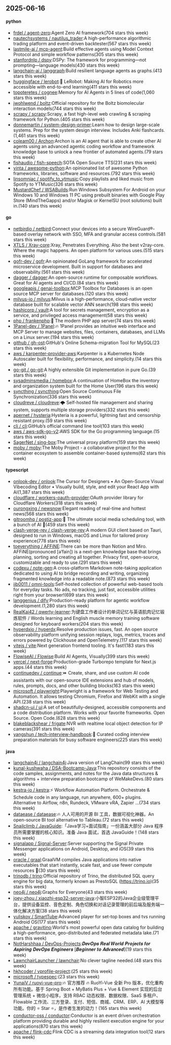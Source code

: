 ## 2025-06-16

#### python
* [frdel / agent-zero](https://github.com/frdel/agent-zero):Agent Zero AI framework(704 stars this week)
* [nautechsystems / nautilus_trader](https://github.com/nautechsystems/nautilus_trader):A high-performance algorithmic trading platform and event-driven backtester(567 stars this week)
* [lastmile-ai / mcp-agent](https://github.com/lastmile-ai/mcp-agent):Build effective agents using Model Context Protocol and simple workflow patterns(305 stars this week)
* [stanfordnlp / dspy](https://github.com/stanfordnlp/dspy):DSPy: The framework for programming—not prompting—language models(430 stars this week)
* [langchain-ai / langgraph](https://github.com/langchain-ai/langgraph):Build resilient language agents as graphs.(413 stars this week)
* [huggingface / lerobot](https://github.com/huggingface/lerobot):🤗 LeRobot: Making AI for Robotics more accessible with end-to-end learning(411 stars this week)
* [topoteretes / cognee](https://github.com/topoteretes/cognee):Memory for AI Agents in 5 lines of code(1,060 stars this week)
* [jwohlwend / boltz](https://github.com/jwohlwend/boltz):Official repository for the Boltz biomolecular interaction models(744 stars this week)
* [scrapy / scrapy](https://github.com/scrapy/scrapy):Scrapy, a fast high-level web crawling & scraping framework for Python.(405 stars this week)
* [donnemartin / system-design-primer](https://github.com/donnemartin/system-design-primer):Learn how to design large-scale systems. Prep for the system design interview. Includes Anki flashcards.(1,461 stars this week)
* [coleam00 / Archon](https://github.com/coleam00/Archon):Archon is an AI agent that is able to create other AI agents using an advanced agentic coding workflow and framework knowledge base to unlock a new frontier of automated agents.(79 stars this week)
* [fishaudio / fish-speech](https://github.com/fishaudio/fish-speech):SOTA Open Source TTS(231 stars this week)
* [vinta / awesome-python](https://github.com/vinta/awesome-python):An opinionated list of awesome Python frameworks, libraries, software and resources.(792 stars this week)
* [linsomniac / spotify_to_ytmusic](https://github.com/linsomniac/spotify_to_ytmusic):Copy playlists and liked music from Spotify to YTMusic(326 stars this week)
* [MustardChef / WSABuilds](https://github.com/MustardChef/WSABuilds):Run Windows Subsystem For Android on your Windows 10 and Windows 11 PC using prebuilt binaries with Google Play Store (MindTheGapps) and/or Magisk or KernelSU (root solutions) built in.(140 stars this week)

#### go
* [netbirdio / netbird](https://github.com/netbirdio/netbird):Connect your devices into a secure WireGuard®-based overlay network with SSO, MFA and granular access controls.(581 stars this week)
* [XTLS / Xray-core](https://github.com/XTLS/Xray-core):Xray, Penetrates Everything. Also the best v2ray-core. Where the magic happens. An open platform for various uses.(515 stars this week)
* [gofr-dev / gofr](https://github.com/gofr-dev/gofr):An opinionated GoLang framework for accelerated microservice development. Built in support for databases and observability.(561 stars this week)
* [dagger / dagger](https://github.com/dagger/dagger):An open-source runtime for composable workflows. Great for AI agents and CI/CD.(84 stars this week)
* [googleapis / genai-toolbox](https://github.com/googleapis/genai-toolbox):MCP Toolbox for Databases is an open source MCP server for databases.(120 stars this week)
* [milvus-io / milvus](https://github.com/milvus-io/milvus):Milvus is a high-performance, cloud-native vector database built for scalable vector ANN search(198 stars this week)
* [hashicorp / vault](https://github.com/hashicorp/vault):A tool for secrets management, encryption as a service, and privileged access management(58 stars this week)
* [php / frankenphp](https://github.com/php/frankenphp):🧟 The modern PHP app server(74 stars this week)
* [1Panel-dev / 1Panel](https://github.com/1Panel-dev/1Panel):🔥 1Panel provides an intuitive web interface and MCP Server to manage websites, files, containers, databases, and LLMs on a Linux server.(194 stars this week)
* [github / gh-ost](https://github.com/github/gh-ost):GitHub's Online Schema-migration Tool for MySQL(23 stars this week)
* [aws / karpenter-provider-aws](https://github.com/aws/karpenter-provider-aws):Karpenter is a Kubernetes Node Autoscaler built for flexibility, performance, and simplicity.(14 stars this week)
* [go-git / go-git](https://github.com/go-git/go-git):A highly extensible Git implementation in pure Go.(39 stars this week)
* [sysadminsmedia / homebox](https://github.com/sysadminsmedia/homebox):A continuation of HomeBox the inventory and organization system built for the Home User(196 stars this week)
* [syncthing / syncthing](https://github.com/syncthing/syncthing):Open Source Continuous File Synchronization(336 stars this week)
* [cloudreve / cloudreve](https://github.com/cloudreve/cloudreve):🌩 Self-hosted file management and sharing system, supports multiple storage providers(332 stars this week)
* [apernet / hysteria](https://github.com/apernet/hysteria):Hysteria is a powerful, lightning fast and censorship resistant proxy.(59 stars this week)
* [cli / cli](https://github.com/cli/cli):GitHub’s official command line tool(103 stars this week)
* [aws / aws-sdk-go-v2](https://github.com/aws/aws-sdk-go-v2):AWS SDK for the Go programming language.(15 stars this week)
* [SagerNet / sing-box](https://github.com/SagerNet/sing-box):The universal proxy platform(159 stars this week)
* [moby / moby](https://github.com/moby/moby):The Moby Project - a collaborative project for the container ecosystem to assemble container-based systems(62 stars this week)

#### typescript
* [onlook-dev / onlook](https://github.com/onlook-dev/onlook):The Cursor for Designers • An Open-Source Visual Vibecoding Editor • Visually build, style, and edit your React App with AI(1,387 stars this week)
* [cloudflare / workers-oauth-provider](https://github.com/cloudflare/workers-oauth-provider):OAuth provider library for Cloudflare Workers(318 stars this week)
* [ourongxing / newsnow](https://github.com/ourongxing/newsnow):Elegant reading of real-time and hottest news(568 stars this week)
* [gitroomhq / postiz-app](https://github.com/gitroomhq/postiz-app):📨 The ultimate social media scheduling tool, with a bunch of AI 🤖(459 stars this week)
* [clash-verge-rev / clash-verge-rev](https://github.com/clash-verge-rev/clash-verge-rev):A modern GUI client based on Tauri, designed to run in Windows, macOS and Linux for tailored proxy experience(778 stars this week)
* [toeverything / AFFiNE](https://github.com/toeverything/AFFiNE):There can be more than Notion and Miro. AFFiNE(pronounced [ə‘fain]) is a next-gen knowledge base that brings planning, sorting and creating all together. Privacy first, open-source, customizable and ready to use.(291 stars this week)
* [codexu / note-gen](https://github.com/codexu/note-gen):A cross-platform Markdown note-taking application dedicated to using AI to bridge recording and writing, organizing fragmented knowledge into a readable note.(873 stars this week)
* [iib0011 / omni-tools](https://github.com/iib0011/omni-tools):Self-hosted collection of powerful web-based tools for everyday tasks. No ads, no tracking, just fast, accessible utilities right from your browser!(699 stars this week)
* [langgenius / dify](https://github.com/langgenius/dify):Production-ready platform for agentic workflow development.(1,280 stars this week)
* [RealKai42 / qwerty-learner](https://github.com/RealKai42/qwerty-learner):为键盘工作者设计的单词记忆与英语肌肉记忆锻炼软件 / Words learning and English muscle memory training software designed for keyboard workers(204 stars this week)
* [hyperdxio / hyperdx](https://github.com/hyperdxio/hyperdx):Resolve production issues, fast. An open source observability platform unifying session replays, logs, metrics, traces and errors powered by Clickhouse and OpenTelemetry.(117 stars this week)
* [vitejs / vite](https://github.com/vitejs/vite):Next generation frontend tooling. It's fast!(183 stars this week)
* [FlowiseAI / Flowise](https://github.com/FlowiseAI/Flowise):Build AI Agents, Visually(399 stars this week)
* [vercel / next-forge](https://github.com/vercel/next-forge):Production-grade Turborepo template for Next.js apps.(44 stars this week)
* [continuedev / continue](https://github.com/continuedev/continue):⏩ Create, share, and use custom AI code assistants with our open-source IDE extensions and hub of models, rules, prompts, docs, and other building blocks(163 stars this week)
* [microsoft / playwright](https://github.com/microsoft/playwright):Playwright is a framework for Web Testing and Automation. It allows testing Chromium, Firefox and WebKit with a single API.(238 stars this week)
* [shadcn-ui / ui](https://github.com/shadcn-ui/ui):A set of beautifully-designed, accessible components and a code distribution platform. Works with your favorite frameworks. Open Source. Open Code.(628 stars this week)
* [blakeblackshear / frigate](https://github.com/blakeblackshear/frigate):NVR with realtime local object detection for IP cameras(391 stars this week)
* [yangshun / tech-interview-handbook](https://github.com/yangshun/tech-interview-handbook):💯 Curated coding interview preparation materials for busy software engineers(225 stars this week)

#### java
* [langchain4j / langchain4j](https://github.com/langchain4j/langchain4j):Java version of LangChain(99 stars this week)
* [kunal-kushwaha / DSA-Bootcamp-Java](https://github.com/kunal-kushwaha/DSA-Bootcamp-Java):This repository consists of the code samples, assignments, and notes for the Java data structures & algorithms + interview preparation bootcamp of WeMakeDevs.(80 stars this week)
* [kestra-io / kestra](https://github.com/kestra-io/kestra):⚡ Workflow Automation Platform. Orchestrate & Schedule code in any language, run anywhere, 600+ plugins. Alternative to Airflow, n8n, Rundeck, VMware vRA, Zapier ...(734 stars this week)
* [dataease / dataease](https://github.com/dataease/dataease):🔥 人人可用的开源 BI 工具，数据可视化神器。An open-source BI tool alternative to Tableau.(72 stars this week)
* [Snailclimb / JavaGuide](https://github.com/Snailclimb/JavaGuide):「Java学习+面试指南」一份涵盖大部分 Java 程序员所需要掌握的核心知识。准备 Java 面试，首选 JavaGuide！(148 stars this week)
* [signalapp / Signal-Server](https://github.com/signalapp/Signal-Server):Server supporting the Signal Private Messenger applications on Android, Desktop, and iOS(39 stars this week)
* [oracle / graal](https://github.com/oracle/graal):GraalVM compiles Java applications into native executables that start instantly, scale fast, and use fewer compute resources 🚀(30 stars this week)
* [trinodb / trino](https://github.com/trinodb/trino):Official repository of Trino, the distributed SQL query engine for big data, formerly known as PrestoSQL (https://trino.io)(35 stars this week)
* [neo4j / neo4j](https://github.com/neo4j/neo4j):Graphs for Everyone(43 stars this week)
* [joey-zhou / xiaozhi-esp32-server-java](https://github.com/joey-zhou/xiaozhi-esp32-server-java):小智ESP32的Java企业级管理平台，提供设备监控、音色定制、角色切换和对话记录管理的前后端及服务端一体化解决方案(38 stars this week)
* [yuliskov / SmartTube](https://github.com/yuliskov/SmartTube):Advanced player for set-top boxes and tvs running Android OS(177 stars this week)
* [apache / gravitino](https://github.com/apache/gravitino):World's most powerful open data catalog for building a high-performance, geo-distributed and federated metadata lake.(71 stars this week)
* [NotHarshhaa / DevOps-Projects](https://github.com/NotHarshhaa/DevOps-Projects):𝑫𝒆𝒗𝑶𝒑𝒔 𝑹𝒆𝒂𝒍 𝑾𝒐𝒓𝒍𝒅 𝑷𝒓𝒐𝒋𝒆𝒄𝒕𝒔 𝒇𝒐𝒓 𝑨𝒔𝒑𝒊𝒓𝒊𝒏𝒈 𝑫𝒆𝒗𝑶𝒑𝒔 𝑬𝒏𝒈𝒊𝒏𝒆𝒆𝒓𝒔 [𝑩𝒆𝒈𝒊𝒏𝒏𝒆𝒓 𝒕𝒐 𝑨𝒅𝒗𝒂𝒏𝒄𝒆𝒅](19 stars this week)
* [LawnchairLauncher / lawnchair](https://github.com/LawnchairLauncher/lawnchair):No clever tagline needed.(48 stars this week)
* [hkhcoder / vprofile-project](https://github.com/hkhcoder/vprofile-project):(25 stars this week)
* [microsoft / typespec](https://github.com/microsoft/typespec):(23 stars this week)
* [YunaiV / ruoyi-vue-pro](https://github.com/YunaiV/ruoyi-vue-pro):🔥 官方推荐 🔥 RuoYi-Vue 全新 Pro 版本，优化重构所有功能。基于 Spring Boot + MyBatis Plus + Vue & Element 实现的后台管理系统 + 微信小程序，支持 RBAC 动态权限、数据权限、SaaS 多租户、Flowable 工作流、三方登录、支付、短信、商城、CRM、ERP、AI 大模型等功能。你的 ⭐️ Star ⭐️，是作者生发的动力！(165 stars this week)
* [conductor-oss / conductor](https://github.com/conductor-oss/conductor):Conductor is an event driven orchestration platform providing durable and highly resilient execution engine for your applications(870 stars this week)
* [apache / flink-cdc](https://github.com/apache/flink-cdc):Flink CDC is a streaming data integration tool(12 stars this week)
